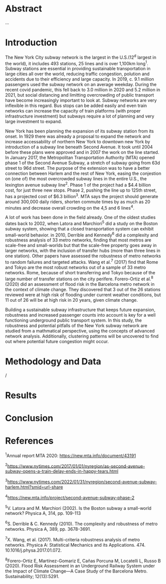 # Abstract

...

# Introduction

The New York City subway network is the largest in the U.S.(12<sup>d</sup> largest in the world), it includes 493 stations, 25 lines and is over 1,100km long<sup>1</sup>. Subway stations are essential in providing sustainable transportation in large cities all over the world, reducing traffic congestion, polution and accidents due to their efficiency and large capacity. In 2019, c. 9.1 million passengers used the subway network on an average weekday. During the recent covid pandemic, this fell back to 3.0 million in 2020 and 5.2 million in 2021, but social distancing and limitting overcrowding of public transport have become increasingly important to look at. Subway networks are very inflexible in this regard. Bus stops can be added easily and even train networks can increase the capacity of train platforms (with proper infrastructure investment) but subways require a lot of planning and very large investment to expand. 

New York has been planning the expansion of its subway station from its onset. In   1929 there was already a proposal to expand the network and increase accessability of northern New York to downtown new York by introduction of a subway line beneath Second Avenue. It took until 2004 before these plans were approved and in 2007 the work on the line started. In January 2017, the Metropolitan Transportation Authority (MTA) opened phase 1 of the Second Avenue Subway, a stretch of subway going from 63d street to 96d street. The purpose of the extension was to have a better connection between Harlem and the rest of New York, easing the conjestion on (one of) the most overcrowded subway lines in the entire U.S., the lexington avenue subway line<sup>2</sup>. Phase 1 of the project had a $4.4 billion cost, for just three new stops. Phase 2, pushing the line up to 125th street, has a projected cost of $6.3 billion<sup>3</sup>. MTA says the project should generate around 300,000 daily riders, shorten commute times by as much as 20 minutes and decrease overall crowding on the 4,5 and 6 lines<sup>4</sup>. 

A lot of work has been done in the field already. One of the oldest studies dates back to 2002, when Latora and Marchiori<sup>5</sup> did a study on the Boston subway system, showing that a closed transportation system can exhibit small-world behavior. in 2010, Derrible and Kennedy<sup>6</sup> did a complexity and robustness analysis of 33 metro networks, finding that most metros are scale-free and small-worlds but that the scale-free property goes away in larger networks, with the inclusion of transfer hubs (more than three lines in one station). Other papers have assessed the robustness of metro networks to random failures and targeted attacks. Wang et al.<sup>7</sup> (2017) find that Rome and Tokyo are the most robust networks out of a sample of 33 metro networks. Rome, because of short transferring and Tokyo because of the large number of transfer stations on the city perifere. Forero-Ortiz et al.<sup>8</sup> (2020) did an assessment of flood risk in the Barcelona metro network in the context of climate change. They discovered that 3 out of the 26 stations reviewed were at high risk of flooding under current weather conditions, but 11 out of 26 will be at high risk in 20 years, given climate change. 

Building a sustainable subway infrastructure that keeps future expansion, robustness and increased passenger counts into account is key for a well functioning underground public transport system. In this study, the robustness and potential pitfalls of the New York subway network are studied from a mathmatical perspective, using the concepts of advanced network analysis. Additionally, clustering patterns will be uncovered to find out where potential future congestion might occur. 

# Methodology and Data

/

# Results

# Conclusion


# References

<sup>1</sup>Annual report MTA 2020: https://new.mta.info/document/43191

<sup>2</sup>https://www.nytimes.com/2017/01/01/nyregion/as-second-avenue-subway-opens-a-train-delay-ends-in-happy-tears.html

<sup>3</sup>https://www.nytimes.com/2022/01/31/nyregion/second-avenue-subway-harlem.html?smid=url-share

<sup>4</sup>https://new.mta.info/project/second-avenue-subway-phase-2

<sup>5</sup>V. Latora and M. Marchiori (2002). Is the Boston subway a small-world network? Physica A, 314, pp. 109-113

<sup>6</sup>S. Derrible & C. Kennedy (2010). The complexity and robustness of metro networks. Physica A, 389, pp. 3678-3691.

<sup>7</sup>X. Wang, et al. (2017). Multi-criteria robustness analysis of metro networks. Physica A: Statistical Mechanics and its Applications. 474. 10.1016/j.physa.2017.01.072. 

<sup>8</sup>Forero-Ortiz E, Martínez-Gomariz E, Cañas Porcuna M, Locatelli L, Russo B (2020). Flood Risk Assessment in an Underground Railway System under the Impact of Climate Change—A Case Study of the Barcelona Metro. Sustainability; 12(13):5291. 


